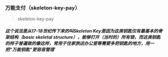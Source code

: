 ### 万能支付（skeleton-key-pay）

> skeleton-key-pay

##### 这个说法是从17-18世纪传下来的叫Skeleton Key是因为这类钥匙仅有最基本的骨架结构（basic skeletal structure），能够打开（当时的）所有锁，而这类钥匙的样子普遍做的像这样，常用于住家旅店办公室等需要多把钥匙的地方，用一把“万能钥匙”更容易管理`

